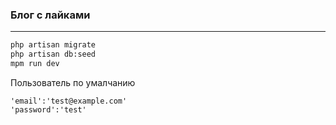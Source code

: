 ###  Блог с лайками

***

```bash
php artisan migrate
php artisan db:seed
mpm run dev
```

Пользователь по умалчанию 
```
'email':'test@example.com'
'password':'test'
```